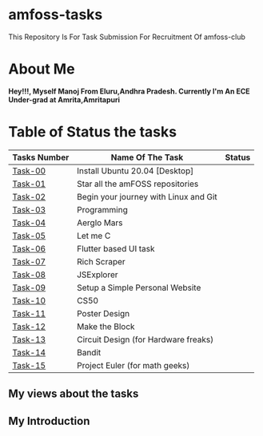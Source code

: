 # amfoss-tasks
This Repository Is For Task Submission For Recruitment Of amfoss-club

# About Me
**Hey!!!, Myself Manoj From Eluru,Andhra Pradesh. Currently I'm An ECE Under-grad at Amrita,Amritapuri**
# Table of Status the tasks 
|**Tasks Number**|**Name Of The Task**|**Status**|
|----|----|----|
[Task-00](https://github.com/DarkHunter1749/amfoss-tasks/tree/dark/task-00)|Install Ubuntu 20.04 [Desktop]| |
[Task-01](https://github.com/DarkHunter1749/amfoss-tasks/tree/dark/task-01)|Star all the amFOSS repositories| |
[Task-02](https://github.com/DarkHunter1749/amfoss-tasks/tree/dark/task-02)|Begin your journey with Linux and Git| |
[Task-03](https://github.com/DarkHunter1749/amfoss-tasks/tree/dark/task-03)|Programming| |
[Task-04](https://github.com/DarkHunter1749/amfoss-tasks/tree/dark/task-04)|Aerglo Mars| |
[Task-05](https://github.com/DarkHunter1749/amfoss-tasks/tree/dark/task-05)|Let me C| |
[Task-06](https://github.com/DarkHunter1749/amfoss-tasks/tree/dark/task-06)|Flutter based UI task| |
[Task-07](https://github.com/DarkHunter1749/amfoss-tasks/tree/dark/task-07)|Rich Scraper| |
[Task-08](https://github.com/DarkHunter1749/amfoss-tasks/tree/dark/task-08)|JSExplorer| |
[Task-09](https://github.com/DarkHunter1749/amfoss-tasks/tree/dark/task-09)|Setup a Simple Personal Website| |
[Task-10](https://github.com/DarkHunter1749/amfoss-tasks/tree/dark/task-10)|CS50| |
[Task-11](https://github.com/DarkHunter1749/amfoss-tasks/tree/dark/task-11)|Poster Design| |
[Task-12](https://github.com/DarkHunter1749/amfoss-tasks/tree/dark/task-12)|Make the Block| | 
[Task-13](https://github.com/DarkHunter1749/amfoss-tasks/tree/dark/task-13)|Circuit Design (for Hardware freaks)| |
[Task-14](https://github.com/DarkHunter1749/amfoss-tasks/tree/dark/task-14)|Bandit| |
[Task-15](https://github.com/DarkHunter1749/amfoss-tasks/tree/dark/task-15)|Project Euler (for math geeks)| |
## My views about the tasks

## My Introduction
